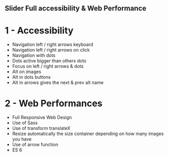 ## Slider Full accessibility & Web Performance

# 1 - Accessibility

- Navigation left / right arrows keyboard
- Navigation left / right arrows on click
- Navigation with dots
- Dots active bigger than others dots
- Focus on left / right arrows & dots
- Alt on images
- Alt in dots buttons
- Alt in arrows gives the next & prev alt name

# 2 - Web Performances

- Full Responsive Web Design
- Use of Sass
- Use of transform translateX
- Resize automatically the size container depending on how many images you have
- Use of arrow function
- ES 6
